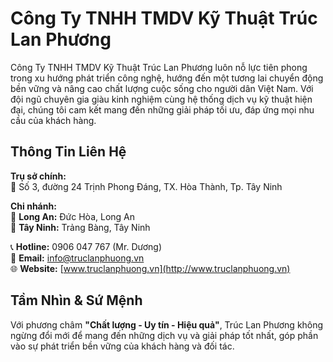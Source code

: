 # Công Ty TNHH TMDV Kỹ Thuật Trúc Lan Phương

Công Ty TNHH TMDV Kỹ Thuật Trúc Lan Phương luôn nỗ lực tiên phong trong xu hướng phát triển công nghệ, hướng đến một tương lai chuyển động bền vững và nâng cao chất lượng cuộc sống cho người dân Việt Nam. Với đội ngũ chuyên gia giàu kinh nghiệm cùng hệ thống dịch vụ kỹ thuật hiện đại, chúng tôi cam kết mang đến những giải pháp tối ưu, đáp ứng mọi nhu cầu của khách hàng.

## **Thông Tin Liên Hệ**

**Trụ sở chính:**  
📍 Số 3, đường 24 Trịnh Phong Đáng, TX. Hòa Thành, Tp. Tây Ninh

**Chi nhánh:**  
📍 **Long An:** Đức Hòa, Long An  
📍 **Tây Ninh:** Trảng Bàng, Tây Ninh  

📞 **Hotline:** 0906 047 767 (Mr. Dương)  
📧 **Email:** info@truclanphuong.vn  
🌐 **Website:** [www.truclanphuong.vn](http://www.truclanphuong.vn)  

## **Tầm Nhìn & Sứ Mệnh**

Với phương châm **"Chất lượng - Uy tín - Hiệu quả"**, Trúc Lan Phương không ngừng đổi mới để mang đến những dịch vụ và giải pháp tốt nhất, góp phần vào sự phát triển bền vững của khách hàng và đối tác.
